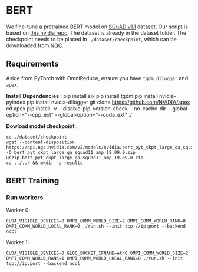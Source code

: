 # BERT
We fine-tune a pretrained BERT model on [SQuAD v1.1](https://rajpurkar.github.io/SQuAD-explorer/) dataset. Our script is based on [this nvidia repo](https://github.com/NVIDIA/DeepLearningExamples/tree/master/PyTorch/LanguageModeling/BERT). The dataset is already in the dataset folder. The checkpoint needs to be placed in `./dataset/checkpoint`, which can be downloaded from [NGC](https://ngc.nvidia.com/catalog/models/nvidia:bert_pyt_ckpt_large_qa_squad11_amp/files).

## Requirements
Aside from PyTorch with OmniReduce, ensure you have `tqdm`, `dllogger` and `apex`.

**Install Dependencies** :
    pip install six
    pip install tqdm
    pip install nvidia-pyindex
    pip install nvidia-dllogger
    git clone https://github.com/NVIDIA/apex
    cd apex
    pip install -v --disable-pip-version-check --no-cache-dir --global-option="--cpp_ext" --global-option="--cuda_ext" ./

**Dowload model checkpoint** :

    cd ./dataset/checkpoint
    wget --content-disposition https://api.ngc.nvidia.com/v2/models/nvidia/bert_pyt_ckpt_large_qa_squad11_amp/versions/19.09.0/zip -O bert_pyt_ckpt_large_qa_squad11_amp_19.09.0.zip
    unzip bert_pyt_ckpt_large_qa_squad11_amp_19.09.0.zip
    cd ../../ && mkdir -p results

## BERT Training

###  Run workers
Worker 0:

    CUDA_VISIBLE_DEVICES=0 OMPI_COMM_WORLD_SIZE=2 OMPI_COMM_WORLD_RANK=0 OMPI_COMM_WORLD_LOCAL_RANK=0 ./run.sh --init tcp://ip:port --backend nccl 

Worker 1:

    CUDA_VISIBLE_DEVICES=0 GLOO_SOCKET_IFNAME=eth0 OMPI_COMM_WORLD_SIZE=2 OMPI_COMM_WORLD_RANK=1 OMPI_COMM_WORLD_LOCAL_RANK=0 ./run.sh --init tcp://ip:port --backend nccl
